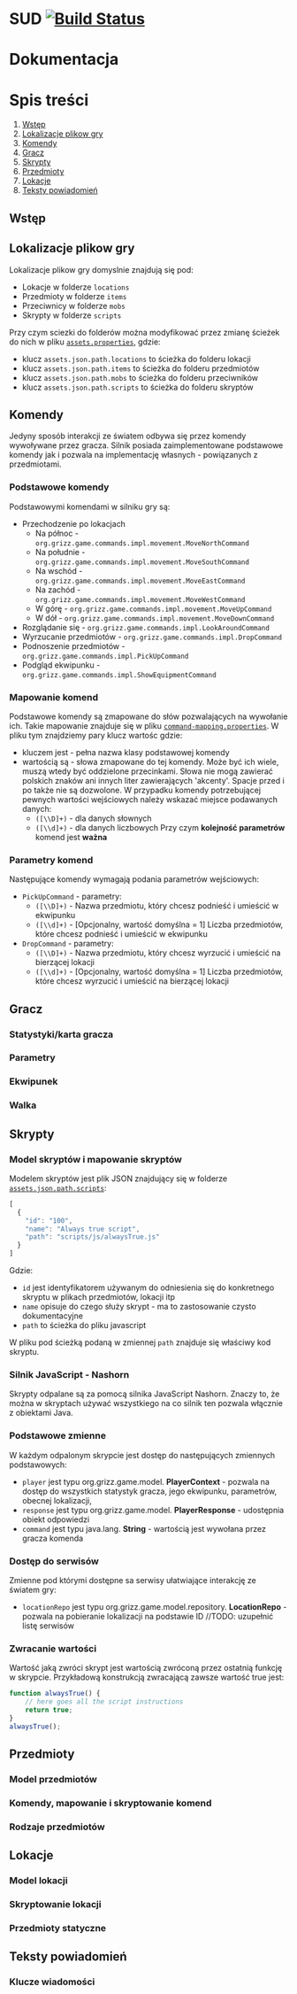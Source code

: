 # SUD [![Build Status](https://travis-ci.org/tomekbielaszewski/SUD.svg)](https://travis-ci.org/tomekbielaszewski/SUD)


# Dokumentacja

# Spis treści
1. [Wstęp](#wstęp)
2. [Lokalizacje plikow gry](#lokalizacje-plikow-gry)
3. [Komendy](#komendy)
4. [Gracz](#gracz)
5. [Skrypty](#skrypty)
6. [Przedmioty](#przedmioty)
7. [Lokacje](#lokacje)
8. [Teksty powiadomień](#teksty-powiadomień)

## Wstęp

## Lokalizacje plikow gry
Lokalizacje plikow gry domyslnie znajdują się pod:
- Lokacje w folderze `locations`
- Przedmioty w folderze `items`
- Przeciwnicy w folderze `mobs`
- Skrypty w folderze `scripts`

Przy czym sciezki do folderów można modyfikować przez zmianę ścieżek do nich w pliku [`assets.properties`](SUD/sud-core/src/main/resources/assets.properties), gdzie:
- klucz `assets.json.path.locations` to ścieżka do folderu lokacji
- klucz `assets.json.path.items` to ścieżka do folderu przedmiotów
- klucz `assets.json.path.mobs` to ścieżka do folderu przeciwników
- klucz `assets.json.path.scripts` to ścieżka do folderu skryptów

## Komendy
Jedyny sposób interakcji ze światem odbywa się przez komendy wywoływane przez gracza. Silnik posiada zaimplementowane podstawowe komendy jak i pozwala na implementację własnych - powiązanych z przedmiotami.

### Podstawowe komendy
Podstawowymi komendami w silniku gry są:
- Przechodzenie po lokacjach
  - Na północ - `org.grizz.game.commands.impl.movement.MoveNorthCommand`
  - Na południe - `org.grizz.game.commands.impl.movement.MoveSouthCommand`
  - Na wschód - `org.grizz.game.commands.impl.movement.MoveEastCommand`
  - Na zachód - `org.grizz.game.commands.impl.movement.MoveWestCommand`
  - W górę - `org.grizz.game.commands.impl.movement.MoveUpCommand`
  - W dół - `org.grizz.game.commands.impl.movement.MoveDownCommand`
- Rozglądanie się - `org.grizz.game.commands.impl.LookAroundCommand`
- Wyrzucanie przedmiotów - `org.grizz.game.commands.impl.DropCommand`
- Podnoszenie przedmiotów - `org.grizz.game.commands.impl.PickUpCommand`
- Podgląd ekwipunku - `org.grizz.game.commands.impl.ShowEquipmentCommand`

### Mapowanie komend
Podstawowe komendy są zmapowane do słów pozwalających na wywołanie ich. Takie mapowanie znajduje się w pliku [`command-mapping.properties`](SUD/sud-core/src/main/resources/command-mapping.properties). W pliku tym znajdziemy pary klucz wartośc gdzie:
- kluczem jest - pełna nazwa klasy podstawowej komendy
- wartością są - słowa zmapowane do tej komendy. Może być ich wiele, muszą wtedy być oddzielone przecinkami. Słowa nie mogą zawierać polskich znaków ani innych liter zawierających 'akcenty'. Spacje przed i po także nie są dozwolone. W przypadku komendy potrzebującej pewnych wartości wejściowych należy wskazać miejsce podawanych danych:
  - `([\\D]+)` - dla danych słownych
  - `([\\d]+)` - dla danych liczbowych
Przy czym **kolejność parametrów** komend jest **ważna**

### Parametry komend
Następujące komendy wymagają podania parametrów wejściowych:
- `PickUpCommand` - parametry:
  - `([\\D]+)` - Nazwa przedmiotu, który chcesz podnieść i umieścić w ekwipunku
  - `([\\d]+)` - [Opcjonalny, wartość domyślna = 1] Liczba przedmiotów, które chcesz podnieść i umieścić w ekwipunku
- `DropCommand` - parametry:
  - `([\\D]+)` - Nazwa przedmiotu, który chcesz wyrzucić i umieścić na bierzącej lokacji
  - `([\\d]+)` - [Opcjonalny, wartość domyślna = 1] Liczba przedmiotów, które chcesz wyrzucić i umieścić na bierzącej lokacji

## Gracz
### Statystyki/karta gracza
### Parametry
### Ekwipunek
### Walka

## Skrypty
### Model skryptów i mapowanie skryptów
Modelem skryptów jest plik JSON znajdujący się w folderze [`assets.json.path.scripts`](SUD/sud-core/src/main/resources/scripts/):
```javascript
[
  {
    "id": "100",
    "name": "Always true script",
    "path": "scripts/js/alwaysTrue.js"
  }
]
```

Gdzie:
- `id` jest identyfikatorem używanym do odniesienia się do konkretnego skryptu w plikach przedmiotów, lokacji itp
- `name` opisuje do czego służy skrypt - ma to zastosowanie czysto dokumentacyjne
- `path` to ścieżka do pliku javascript

W pliku pod ścieżką podaną w zmiennej `path` znajduje się właściwy kod skryptu.

### Silnik JavaScript - Nashorn
Skrypty odpalane są za pomocą silnika JavaScript Nashorn. Znaczy to, że można w skryptach używać wszystkiego na co silnik ten pozwala włącznie z obiektami Java.

### Podstawowe zmienne
W każdym odpalonym skrypcie jest dostęp do następujących zmiennych podstawowych:
- `player` jest typu org.grizz.game.model. **PlayerContext** - pozwala na dostęp do wszystkich statystyk gracza, jego ekwipunku, parametrów, obecnej lokalizacji,
- `response` jest typu org.grizz.game.model. **PlayerResponse** - udostępnia obiekt odpowiedzi
- `command` jest typu java.lang. **String** - wartością jest wywołana przez gracza komenda

### Dostęp do serwisów
Zmienne pod którymi dostępne sa serwisy ułatwiające interakcję ze światem gry:
- `locationRepo` jest typu org.grizz.game.model.repository. **LocationRepo** - pozwala na pobieranie lokalizacji na podstawie ID
//TODO: uzupełnić listę serwisów

### Zwracanie wartości
Wartość jaką zwróci skrypt jest wartością zwróconą przez ostatnią funkcję w skrypcie. Przykładową konstrukcją zwracającą zawsze wartość true jest:
```javascript
function alwaysTrue() {
    // here goes all the script instructions
    return true;
}
alwaysTrue();
```

## Przedmioty
### Model przedmiotów
### Komendy, mapowanie i skryptowanie komend
### Rodzaje przedmiotów

## Lokacje
### Model lokacji
### Skryptowanie lokacji
### Przedmioty statyczne

## Teksty powiadomień
### Klucze wiadomości
